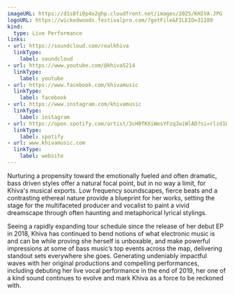 ```yaml
---
imageURL: https://d1s8fi0p4o2ghp.cloudfront.net/images/2025/KHIVA.JPG
logoURL: https://wickedwoods.festivalpro.com/?getFile&FILEID=31289
kind:
  type: Live Performance
links:
- url: https://soundcloud.com/realkhiva
  linkType:
    label: soundcloud
- url: https://www.youtube.com/@khiva5214
  linkType:
    label: youtube
- url: https://www.facebook.com/khivamusic
  linkType:
    label: facebook
- url: https://www.instagram.com/khivamusic
  linkType:
    label: instagram
- url: https://open.spotify.com/artist/3cH0fKXiWesYFzqJwiWlAD?si=rlzd1WvpQyuu_G4ATR36Zw
  linkType:
    label: spotify
- url: www.khivamusic.com
  linkType:
    label: website
---
```

Nurturing a propensity toward the emotionally fueled and often dramatic, bass driven styles offer a natural focal point, but in no way a limit, for Khiva's musical exports. Low frequency soundscapes, fierce beats and a contrasting ethereal nature provide a blueprint for her works, setting the stage for the multifaceted producer and vocalist to paint a vivid dreamscape through often haunting and metaphorical lyrical stylings.

Seeing a rapidly expanding tour schedule since the release of her debut EP in 2018, Khiva has continued to bend notions of what electronic music is and can be while proving she herself is unboxable, and make powerful impressions at some of bass music’s top events across the map, delivering standout sets everywhere she goes. Generating undeniably impactful waves with her original productions and compelling performances, including debuting her live vocal performance in the end of 2019, her one of a kind sound continues to evolve and mark Khiva as a force to be reckoned with.